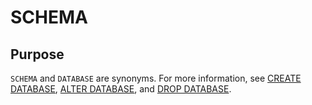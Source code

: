 # SCHEMA

## Purpose

`SCHEMA` and `DATABASE` are synonyms. For more information, see [CREATE DATABASE](../600.sql-statement-of-mysql-mode/2100.create-database-of-mysql-mode.md), [ALTER DATABASE](../600.sql-statement-of-mysql-mode/1200.alter-database-of-mysql-mode.md), and [DROP DATABASE](../600.sql-statement-of-mysql-mode/3400.drop-database-of-mysql-mode.md).
